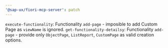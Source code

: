 ```yaml
---
'@sap-ux/fiori-mcp-server': patch
---
```


`execute-functionality`: Functionality `add-page` - imposible to add Custom Page as `viewName` is ignored.
`get-functionality-detailsy`: Functionality `add-page` - provide only `ObjectPage`, `ListReport`, `CustomPage` as valid creation options.
